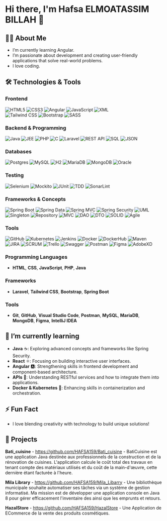 # Hi there, I'm Hafsa ELMOATASSIM BILLAH 👋

## 👨‍💻 About Me
- I’m currently learning Angular.
- I’m passionate about development and creating user-friendly applications that solve real-world problems.
- I love coding.

## 🛠️ Technologies & Tools
### Frontend
![HTML5](https://img.shields.io/badge/HTML5-E34F26?style=flat-square&logo=html5&logoColor=white) 
![CSS3](https://img.shields.io/badge/CSS3-1572B6?style=flat-square&logo=css3&logoColor=white) 
![Angular](https://img.shields.io/badge/Angular-DD0031?style=flat-square&logo=angular&logoColor=white) 
![JavaScript](https://img.shields.io/badge/JavaScript-F7DF1E?style=flat-square&logo=javascript&logoColor=black) 
![XML](https://img.shields.io/badge/XML-005E6C?style=flat-square&logo=xml&logoColor=white)  
![Tailwind CSS](https://img.shields.io/badge/TailwindCSS-38B2AC?style=flat-square&logo=tailwindcss&logoColor=white) 
![Bootstrap](https://img.shields.io/badge/Bootstrap-563D7C?style=flat-square&logo=bootstrap&logoColor=white) 
![SASS](https://img.shields.io/badge/SASS-CC6699?style=flat-square&logo=sass&logoColor=white)  
### Backend & Programming
![Java](https://img.shields.io/badge/Java-ED8B00?style=flat-square&logo=java&logoColor=white) 
![JEE](https://img.shields.io/badge/Java%20EE-007396?style=flat-square&logo=java&logoColor=white) 
![PHP](https://img.shields.io/badge/PHP-777BB4?style=flat-square&logo=php&logoColor=white) 
![C](https://img.shields.io/badge/C-A8B9CC?style=flat-square&logo=c&logoColor=black) 
![Laravel](https://img.shields.io/badge/Laravel-FF2D55?style=flat-square&logo=laravel&logoColor=white) 
![REST API](https://img.shields.io/badge/REST%20API-005E6C?style=flat-square&logo=postman&logoColor=white) 
![SQL](https://img.shields.io/badge/SQL-005E6C?style=flat-square&logo=sqlite&logoColor=white) 
![JSON](https://img.shields.io/badge/JSON-000000?style=flat-square&logo=json&logoColor=white)  
### Databases
![Postgres](https://img.shields.io/badge/PostgreSQL-336791?style=flat-square&logo=postgresql&logoColor=white) 
![MySQL](https://img.shields.io/badge/MySQL-005E6C?style=flat-square&logo=mysql&logoColor=white) 
![H2](https://img.shields.io/badge/H2-007396?style=flat-square&logo=databricks&logoColor=white) 
![MariaDB](https://img.shields.io/badge/MariaDB-003545?style=flat-square&logo=mariadb&logoColor=white) 
![MongoDB](https://img.shields.io/badge/MongoDB-47A248?style=flat-square&logo=mongodb&logoColor=white) 
![Oracle](https://img.shields.io/badge/Oracle-F80000?style=flat-square&logo=oracle&logoColor=white)  
### Testing
![Selenium](https://img.shields.io/badge/Selenium-43B02A?style=flat-square&logo=selenium&logoColor=white) 
![Mockito](https://img.shields.io/badge/Mockito-00BFFF?style=flat-square&logo=mockito&logoColor=white) 
![JUnit](https://img.shields.io/badge/JUnit-25A162?style=flat-square&logo=junit5&logoColor=white) 
![TDD](https://img.shields.io/badge/TDD-005E6C?style=flat-square&logo=github&logoColor=white) 
![SonarLint](https://img.shields.io/badge/SonarLint-4E9BCD?style=flat-square&logo=sonarcloud&logoColor=white)  
### Frameworks & Concepts
![Spring Boot](https://img.shields.io/badge/Spring_Boot-6DB33F?style=flat-square&logo=spring-boot&logoColor=white) 
![Spring Data](https://img.shields.io/badge/Spring_Data-6DB33F?style=flat-square&logo=spring&logoColor=white) 
![Spring MVC](https://img.shields.io/badge/Spring_MVC-6DB33F?style=flat-square&logo=spring&logoColor=white) 
![Spring Security](https://img.shields.io/badge/Spring_Security-6DB33F?style=flat-square&logo=spring&logoColor=white) 
![UML](https://img.shields.io/badge/UML-005E6C?style=flat-square&logo=github&logoColor=white) 
![Singleton](https://img.shields.io/badge/Singleton-000000?style=flat-square&logo=github&logoColor=white) 
![Repository](https://img.shields.io/badge/Repository-000000?style=flat-square&logo=github&logoColor=white) 
![MVC](https://img.shields.io/badge/MVC-005E6C?style=flat-square&logo=github&logoColor=white) 
![DAO](https://img.shields.io/badge/DAO-000000?style=flat-square&logo=github&logoColor=white) 
![DTO](https://img.shields.io/badge/DTO-005E6C?style=flat-square&logo=github&logoColor=white) 
![SOLID](https://img.shields.io/badge/SOLID-000000?style=flat-square&logo=github&logoColor=white) 
![Agile](https://img.shields.io/badge/Agile-005E6C?style=flat-square&logo=agile&logoColor=white)  
### Tools
![GitHub](https://img.shields.io/badge/GitHub-181717?style=flat-square&logo=github&logoColor=white) 
![Kubernetes](https://img.shields.io/badge/Kubernetes-326CE5?style=flat-square&logo=kubernetes&logoColor=white) 
![Jenkins](https://img.shields.io/badge/Jenkins-D24939?style=flat-square&logo=jenkins&logoColor=white) 
![Docker](https://img.shields.io/badge/Docker-2496ED?style=flat-square&logo=docker&logoColor=white) 
![DockerHub](https://img.shields.io/badge/Docker_Hub-2496ED?style=flat-square&logo=docker&logoColor=white) 
![Maven](https://img.shields.io/badge/Apache_Maven-C71A36?style=flat-square&logo=apachemaven&logoColor=white) 
![JIRA](https://img.shields.io/badge/JIRA-0052CC?style=flat-square&logo=jira&logoColor=white) 
![SCRUM](https://img.shields.io/badge/SCRUM-6DB33F?style=flat-square&logo=agile&logoColor=white) 
![Trello](https://img.shields.io/badge/Trello-0079BF?style=flat-square&logo=trello&logoColor=white) 
![Swagger](https://img.shields.io/badge/Swagger-85EA2D?style=flat-square&logo=swagger&logoColor=black) 
![Postman](https://img.shields.io/badge/Postman-FF6C37?style=flat-square&logo=postman&logoColor=white) 
![Figma](https://img.shields.io/badge/Figma-F24E1E?style=flat-square&logo=figma&logoColor=white) 
![AdobeXD](https://img.shields.io/badge/Adobe_XD-FF61F6?style=flat-square&logo=adobexd&logoColor=white)



### **Programming Languages**
- **HTML**, **CSS**, **JavaScript**, **PHP**, **Java**

### **Frameworks**
- **Laravel**, **Tailwind CSS**, **Bootstrap**, **Spring Boot**

### **Tools**
- **Git**, **GitHub**, **Visual Studio Code**, **Postman**, **MySQL**, **MariaDB**, **MongoDB**, **Figma**, **IntelliJ IDEA**


## 🌱 I’m currently learning
- **Java** ☕: Exploring advanced concepts and frameworks like Spring Security.  
- **React** ⚛️: Focusing on building interactive user interfaces.  
- **Angular** 🅰️: Strengthening skills in frontend development and component-based architecture.  
- **APIs** 🔌: Understanding RESTful services and how to integrate them into applications.  
- **Docker & Kubernetes** 🐳: Enhancing skills in containerization and orchestration.  


## ⚡ Fun Fact
- I love blending creativity with technology to build unique solutions!
## 💼 Projects
 **Bati_cuisine** 
     - https://github.com/HAFSA159/Bati_cuisine
     - BatiCuisine est une application Java destinée aux professionnels de la construction et de la rénovation de cuisines. L'application calcule le coût total des travaux en tenant compte des matériaux utilisés et du coût de la main-d'œuvre, cette dernière étant facturée à l'heure.

**Mila Library** 
    - https://github.com/HAFSA159/Mila_Libarry 
    - Une bibliothèque municipale souhaite automatiser ses tâches via un système de gestion informatisé. Ma mission est de développer une application console en Java 8 pour gérer efficacement l'inventaire des ainsi que les emprunts et retours.
    
**HazalStore** 
    - https://github.com/HAFSA159/HazalStore 
    - Une Application de ECommerce de la vente des produits cosmétiques.



